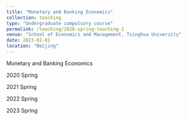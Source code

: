 ```yaml
---
title: "Monetary and Banking Economics"
collection: teaching
type: "Undergraduate compulsory course"
permalink: /teaching/2020-spring-teaching-1
venue: "School of Economics and Management, Tsinghua University"
date: 2023-02-01
location: "Beijing"
---
```


Monetary and Banking Economics

2020 Spring

2021 Spring

2022 Spring

2023 Spring


